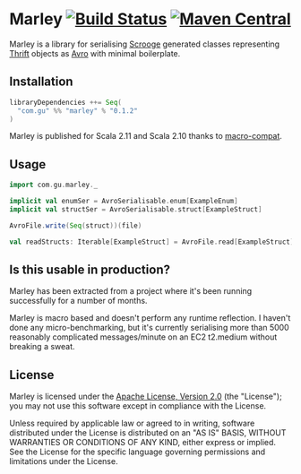 Marley [![Build Status](https://travis-ci.org/guardian/marley.svg?branch=master)](https://travis-ci.org/guardian/marley) [![Maven Central](https://maven-badges.herokuapp.com/maven-central/com.gu/marley_2.11/badge.svg)](https://maven-badges.herokuapp.com/maven-central/com.gu/marley_2.11)
======

Marley is a library for serialising [Scrooge](https://twitter.github.io/scrooge/) generated classes representing 
[Thrift](http://thrift.apache.org/) objects as [Avro](https://avro.apache.org/) with minimal boilerplate.

Installation
------------

```scala
libraryDependencies ++= Seq(
  "com.gu" %% "marley" % "0.1.2"
)
```

Marley is published for Scala 2.11 and Scala 2.10 thanks to [macro-compat](https://github.com/milessabin/macro-compat). 

Usage
-----

```scala
import com.gu.marley._

implicit val enumSer = AvroSerialisable.enum[ExampleEnum]
implicit val structSer = AvroSerialisable.struct[ExampleStruct]

AvroFile.write(Seq(struct))(file)

val readStructs: Iterable[ExampleStruct] = AvroFile.read[ExampleStruct](file)
```

Is this usable in production?
-----------------------------

Marley has been extracted from a project where it's been running successfully for a number of months.

Marley is macro based and doesn't perform any runtime reflection. I haven't 
done any micro-benchmarking, but it's currently serialising more than 5000 
reasonably complicated messages/minute on an EC2 t2.medium without breaking 
a sweat.

License
-------

Marley is licensed under the [Apache License, Version 2.0](http://www.apache.org/licenses/LICENSE-2.0) (the "License"); 
you may not use this software except in compliance with the License.

Unless required by applicable law or agreed to in writing, software distributed under the License is distributed on an 
"AS IS" BASIS, WITHOUT WARRANTIES OR CONDITIONS OF ANY KIND, either express or implied. See the License for the specific 
language governing permissions and limitations under the License.
